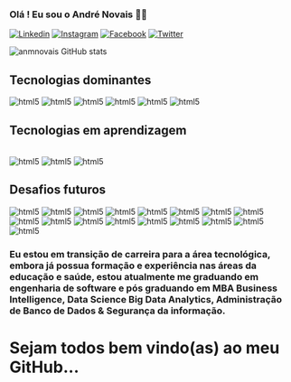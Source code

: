 ### Olá ! Eu sou o André Novais 🖐🏼

[![Linkedin](https://img.shields.io/badge/LinkedIn-0077B5?style=for-the-badge&logo=linkedin&logoColor=white)](https://www.linkedin.com/in/anmnovais/)
[![Instagram](https://img.shields.io/badge/Instagram-E4405F?style=for-the-badge&logo=instagram&logoColor=white)](https://www.instagram.com/anmnovais/)
[![Facebook](https://img.shields.io/badge/Facebook-1877F2?style=for-the-badge&logo=facebook&logoColor=white)](https://www.facebook.com/anmnovais)
[![Twitter](https://img.shields.io/badge/Twitter-1DA1F2?style=for-the-badge&logo=twitter&logoColor=white)](https://twitter.com/anmnovais)

![anmnovais GitHub stats](https://github-readme-stats.vercel.app/api?username=anmnovais&show_icons=true&theme=radical)

## Tecnologias dominantes

<img alignm="center" alt="html5" src="https://img.shields.io/badge/Microsoft-666666?style=for-the-badge&logo=microsoft&logoColor=white"/> 
<img alignm="center" alt="html5" src="https://img.shields.io/badge/Microsoft_Office-D83B01?style=for-the-badge&logo=microsoft-office&logoColor=white"/>
<img alignm="center" alt="html5" src="https://img.shields.io/badge/Microsoft_Excel-217346?style=for-the-badge&logo=microsoft-excel&logoColor=white"/>
<img alignm="center" alt="html5" src="https://img.shields.io/badge/Microsoft_Word-2B579A?style=for-the-badge&logo=microsoft-word&logoColor=white"/>
<img alignm="center" alt="html5" src="https://img.shields.io/badge/Microsoft_PowerPoint-B7472A?style=for-the-badge&logo=microsoft-powerpoint&logoColor=white"/>
<img alignm="center" alt="html5" src="https://img.shields.io/badge/Windows-0078D6?style=for-the-badge&logo=windows&logoColor=white"/>

## Tecnologias em aprendizagem

<div style="display: inline_block"><br/>
<img alignm="center" alt="html5" src="https://img.shields.io/badge/C-00599C?style=for-the-badge&logo=c&logoColor=white"/> 
<img alignm="center" alt="html5" src="https://img.shields.io/badge/Python-14354C?style=for-the-badge&logo=python&logoColor=white"/>
<img alignm="center" alt="html5" src="https://img.shields.io/badge/R-276DC3?style=for-the-badge&logo=r&logoColor=white"/>

## Desafios futuros

<img alignm="center" alt="html5" src="https://img.shields.io/badge/HTML-239120?style=for-the-badge&logo=html5&logoColor=white"/>
<img alignm="center" alt="html5" src="https://img.shields.io/badge/JavaScript-323330?style=for-the-badge&logo=javascript&logoColor=F7DF1E"/>
<img alignm="center" alt="html5" src="https://img.shields.io/badge/TypeScript-007ACC?style=for-the-badge&logo=typescript&logoColor=white"/>
<img alignm="center" alt="html5" src="https://img.shields.io/badge/HTML5-E34F26?style=for-the-badge&logo=html5&logoColor=white"/>
<img alignm="center" alt="html5" src="https://img.shields.io/badge/Java-ED8B00?style=for-the-badge&logo=openjdk&logoColor=whitee"/>
<img alignm="center" alt="html5" src="https://img.shields.io/badge/PHP-777BB4?style=for-the-badge&logo=php&logoColor=white"/>
<img alignm="center" alt="html5" src="https://img.shields.io/badge/Kotlin-0095D5?&style=for-the-badge&logo=kotlin&logoColor=white"/>
<img alignm="center" alt="html5" src="https://img.shields.io/badge/Swift-FA7343?style=for-the-badge&logo=swift&logoColor=white"/>
<img alignm="center" alt="html5" src="https://img.shields.io/badge/Angular-DD0031?style=for-the-badge&logo=angular&logoColor=whitee"/>
<img alignm="center" alt="html5" src="https://img.shields.io/badge/jQuery-0769AD?style=for-the-badge&logo=jquery&logoColor=whitee"/>
<img alignm="center" alt="html5" src="https://img.shields.io/badge/Django-092E20?style=for-the-badge&logo=django&logoColor=white"/>
<img alignm="center" alt="html5" src="https://img.shields.io/badge/Laravel-FF2D20?style=for-the-badge&logo=laravel&logoColor=whitee"/>
<img alignm="center" alt="html5" src="https://img.shields.io/badge/Spring-6DB33F?style=for-the-badge&logo=spring&logoColor=whit"/>
<img alignm="center" alt="html5" src="https://img.shields.io/badge/Flutter-02569B?style=for-the-badge&logo=flutter&logoColor=white"/>
<img alignm="center" alt="html5" src="https://img.shields.io/badge/MySQL-00000F?style=for-the-badge&logo=mysql&logoColor=whitee"/>
<img alignm="center" alt="html5" src="https://img.shields.io/badge/Amazon_AWS-232F3E?style=for-the-badge&logo=amazon-aws&logoColor=white"/>
<img alignm="center" alt="html5" src="https://img.shields.io/badge/Google_Cloud-4285F4?style=for-the-badge&logo=google-cloud&logoColor=white"/>

</div>

### Eu estou em transição de carreira para a área tecnológica, embora já possua formação e experiência nas áreas da educação e saúde, estou atualmente me graduando em engenharia de software e pós graduando em MBA Business Intelligence, Data Science Big Data Analytics, Administração de Banco de Dados & Segurança da informação.


# Sejam todos bem vindo(as) ao meu GitHub...
